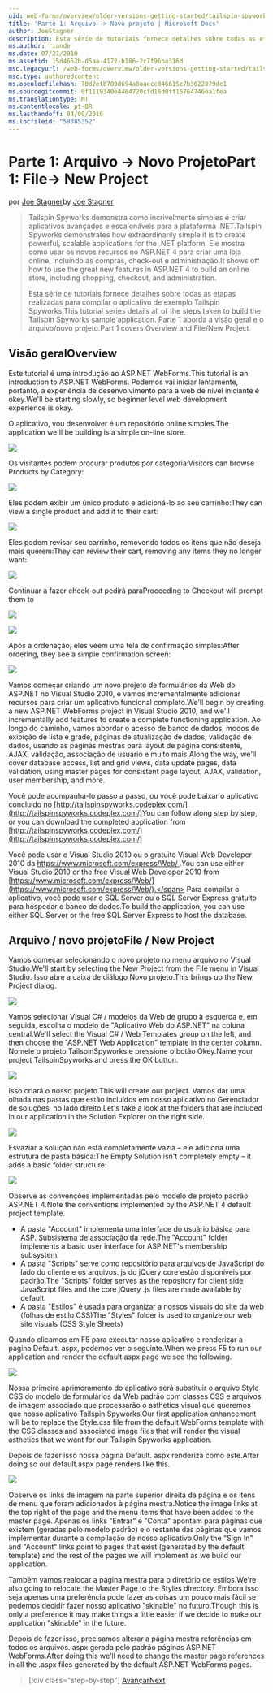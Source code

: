 ```yaml
---
uid: web-forms/overview/older-versions-getting-started/tailspin-spyworks/tailspin-spyworks-part-1
title: 'Parte 1: Arquivo -> Novo projeto | Microsoft Docs'
author: JoeStagner
description: Esta série de tutoriais fornece detalhes sobre todas as etapas realizadas para compilar o aplicativo de exemplo Tailspin Spyworks. Parte 1 aborda a visão geral e o arquivo/novo projeto.
ms.author: riande
ms.date: 07/21/2010
ms.assetid: 15d4652b-d5aa-4172-b186-2c7f96ba316d
msc.legacyurl: /web-forms/overview/older-versions-getting-started/tailspin-spyworks/tailspin-spyworks-part-1
msc.type: authoredcontent
ms.openlocfilehash: 70d2efb789d694a0aaecc046615c7b3622079dc1
ms.sourcegitcommit: 0f1119340e4464720cfd16d0ff15764746ea1fea
ms.translationtype: MT
ms.contentlocale: pt-BR
ms.lasthandoff: 04/09/2019
ms.locfileid: "59385352"
---
```

# <a name="part-1-file--new-project"></a><span data-ttu-id="d8139-104">Parte 1: Arquivo -> Novo Projeto</span><span class="sxs-lookup"><span data-stu-id="d8139-104">Part 1: File-> New Project</span></span>

<span data-ttu-id="d8139-105">por [Joe Stagner](https://github.com/JoeStagner)</span><span class="sxs-lookup"><span data-stu-id="d8139-105">by [Joe Stagner](https://github.com/JoeStagner)</span></span>

> <span data-ttu-id="d8139-106">Tailspin Spyworks demonstra como incrivelmente simples é criar aplicativos avançados e escalonáveis para a plataforma .NET.</span><span class="sxs-lookup"><span data-stu-id="d8139-106">Tailspin Spyworks demonstrates how extraordinarily simple it is to create powerful, scalable applications for the .NET platform.</span></span> <span data-ttu-id="d8139-107">Ele mostra como usar os novos recursos no ASP.NET 4 para criar uma loja online, incluindo as compras, check-out e administração.</span><span class="sxs-lookup"><span data-stu-id="d8139-107">It shows off how to use the great new features in ASP.NET 4 to build an online store, including shopping, checkout, and administration.</span></span>
> 
> <span data-ttu-id="d8139-108">Esta série de tutoriais fornece detalhes sobre todas as etapas realizadas para compilar o aplicativo de exemplo Tailspin Spyworks.</span><span class="sxs-lookup"><span data-stu-id="d8139-108">This tutorial series details all of the steps taken to build the Tailspin Spyworks sample application.</span></span> <span data-ttu-id="d8139-109">Parte 1 aborda a visão geral e o arquivo/novo projeto.</span><span class="sxs-lookup"><span data-stu-id="d8139-109">Part 1 covers Overview and File/New Project.</span></span>


## <a id="_Toc260221666"></a>  <span data-ttu-id="d8139-110">Visão geral</span><span class="sxs-lookup"><span data-stu-id="d8139-110">Overview</span></span>

<span data-ttu-id="d8139-111">Este tutorial é uma introdução ao ASP.NET WebForms.</span><span class="sxs-lookup"><span data-stu-id="d8139-111">This tutorial is an introduction to ASP.NET WebForms.</span></span> <span data-ttu-id="d8139-112">Podemos vai iniciar lentamente, portanto, a experiência de desenvolvimento para a web de nível iniciante é okey.</span><span class="sxs-lookup"><span data-stu-id="d8139-112">We'll be starting slowly, so beginner level web development experience is okay.</span></span>

<span data-ttu-id="d8139-113">O aplicativo, vou desenvolver é um repositório online simples.</span><span class="sxs-lookup"><span data-stu-id="d8139-113">The application we'll be building is a simple on-line store.</span></span>

![](tailspin-spyworks-part-1/_static/image1.jpg)


<span data-ttu-id="d8139-114">Os visitantes podem procurar produtos por categoria:</span><span class="sxs-lookup"><span data-stu-id="d8139-114">Visitors can browse Products by Category:</span></span>

![](tailspin-spyworks-part-1/_static/image2.jpg)

<span data-ttu-id="d8139-115">Eles podem exibir um único produto e adicioná-lo ao seu carrinho:</span><span class="sxs-lookup"><span data-stu-id="d8139-115">They can view a single product and add it to their cart:</span></span>

![](tailspin-spyworks-part-1/_static/image3.jpg)

<span data-ttu-id="d8139-116">Eles podem revisar seu carrinho, removendo todos os itens que não deseja mais querem:</span><span class="sxs-lookup"><span data-stu-id="d8139-116">They can review their cart, removing any items they no longer want:</span></span>

![](tailspin-spyworks-part-1/_static/image4.jpg)

<span data-ttu-id="d8139-117">Continuar a fazer check-out pedirá para</span><span class="sxs-lookup"><span data-stu-id="d8139-117">Proceeding to Checkout will prompt them to</span></span>

![](tailspin-spyworks-part-1/_static/image5.jpg)

![](tailspin-spyworks-part-1/_static/image6.jpg)

<span data-ttu-id="d8139-118">Após a ordenação, eles veem uma tela de confirmação simples:</span><span class="sxs-lookup"><span data-stu-id="d8139-118">After ordering, they see a simple confirmation screen:</span></span>

![](tailspin-spyworks-part-1/_static/image7.jpg)


<span data-ttu-id="d8139-119">Vamos começar criando um novo projeto de formulários da Web do ASP.NET no Visual Studio 2010, e vamos incrementalmente adicionar recursos para criar um aplicativo funcional completo.</span><span class="sxs-lookup"><span data-stu-id="d8139-119">We'll begin by creating a new ASP.NET WebForms project in Visual Studio 2010, and we'll incrementally add features to create a complete functioning application.</span></span> <span data-ttu-id="d8139-120">Ao longo do caminho, vamos abordar o acesso de banco de dados, modos de exibição de lista e grade, páginas de atualização de dados, validação de dados, usando as páginas mestras para layout de página consistente, AJAX, validação, associação de usuário e muito mais.</span><span class="sxs-lookup"><span data-stu-id="d8139-120">Along the way, we'll cover database access, list and grid views, data update pages, data validation, using master pages for consistent page layout, AJAX, validation, user membership, and more.</span></span>

<span data-ttu-id="d8139-121">Você pode acompanhá-lo passo a passo, ou você pode baixar o aplicativo concluído no [http://tailspinspyworks.codeplex.com/](http://tailspinspyworks.codeplex.com/)</span><span class="sxs-lookup"><span data-stu-id="d8139-121">You can follow along step by step, or you can download the completed application from [http://tailspinspyworks.codeplex.com/](http://tailspinspyworks.codeplex.com/)</span></span>

<span data-ttu-id="d8139-122">Você pode usar o Visual Studio 2010 ou o gratuito Visual Web Developer 2010 da [ https://www.microsoft.com/express/Web/ ](https://www.microsoft.com/express/Web/).</span><span class="sxs-lookup"><span data-stu-id="d8139-122">You can use either Visual Studio 2010 or the free Visual Web Developer 2010 from [https://www.microsoft.com/express/Web/](https://www.microsoft.com/express/Web/).</span></span> <span data-ttu-id="d8139-123">Para compilar o aplicativo, você pode usar o SQL Server ou o SQL Server Express gratuito para hospedar o banco de dados.</span><span class="sxs-lookup"><span data-stu-id="d8139-123">To build the application, you can use either SQL Server or the free SQL Server Express to host the database.</span></span>

## <a id="_Toc260221667"></a>  <span data-ttu-id="d8139-124">Arquivo / novo projeto</span><span class="sxs-lookup"><span data-stu-id="d8139-124">File / New Project</span></span>

<span data-ttu-id="d8139-125">Vamos começar selecionando o novo projeto no menu arquivo no Visual Studio.</span><span class="sxs-lookup"><span data-stu-id="d8139-125">We'll start by selecting the New Project from the File menu in Visual Studio.</span></span> <span data-ttu-id="d8139-126">Isso abre a caixa de diálogo Novo projeto.</span><span class="sxs-lookup"><span data-stu-id="d8139-126">This brings up the New Project dialog.</span></span>

![](tailspin-spyworks-part-1/_static/image8.jpg)

<span data-ttu-id="d8139-127">Vamos selecionar Visual C# / modelos da Web de grupo à esquerda e, em seguida, escolha o modelo de "Aplicativo Web do ASP.NET" na coluna central.</span><span class="sxs-lookup"><span data-stu-id="d8139-127">We'll select the Visual C# / Web Templates group on the left, and then choose the "ASP.NET Web Application" template in the center column.</span></span> <span data-ttu-id="d8139-128">Nomeie o projeto TailspinSpyworks e pressione o botão Okey.</span><span class="sxs-lookup"><span data-stu-id="d8139-128">Name your project TailspinSpyworks and press the OK button.</span></span>

![](tailspin-spyworks-part-1/_static/image9.jpg)

<span data-ttu-id="d8139-129">Isso criará o nosso projeto.</span><span class="sxs-lookup"><span data-stu-id="d8139-129">This will create our project.</span></span> <span data-ttu-id="d8139-130">Vamos dar uma olhada nas pastas que estão incluídos em nosso aplicativo no Gerenciador de soluções, no lado direito.</span><span class="sxs-lookup"><span data-stu-id="d8139-130">Let's take a look at the folders that are included in our application in the Solution Explorer on the right side.</span></span>

![](tailspin-spyworks-part-1/_static/image10.jpg)

<span data-ttu-id="d8139-131">Esvaziar a solução não está completamente vazia – ele adiciona uma estrutura de pasta básica:</span><span class="sxs-lookup"><span data-stu-id="d8139-131">The Empty Solution isn't completely empty – it adds a basic folder structure:</span></span>

![](tailspin-spyworks-part-1/_static/image1.png)

<span data-ttu-id="d8139-132">Observe as convenções implementadas pelo modelo de projeto padrão ASP.NET 4.</span><span class="sxs-lookup"><span data-stu-id="d8139-132">Note the conventions implemented by the ASP.NET 4 default project template.</span></span>

- <span data-ttu-id="d8139-133">A pasta "Account" implementa uma interface do usuário básica para ASP. Subsistema de associação da rede.</span><span class="sxs-lookup"><span data-stu-id="d8139-133">The "Account" folder implements a basic user interface for ASP.NET's membership subsystem.</span></span>
- <span data-ttu-id="d8139-134">A pasta "Scripts" serve como repositório para arquivos de JavaScript do lado do cliente e os arquivos. js do jQuery core estão disponíveis por padrão.</span><span class="sxs-lookup"><span data-stu-id="d8139-134">The "Scripts" folder serves as the repository for client side JavaScript files and the core jQuery .js files are made available by default.</span></span>
- <span data-ttu-id="d8139-135">A pasta "Estilos" é usada para organizar a nossos visuais do site da web (folhas de estilo CSS)</span><span class="sxs-lookup"><span data-stu-id="d8139-135">The "Styles" folder is used to organize our web site visuals (CSS Style Sheets)</span></span>

<span data-ttu-id="d8139-136">Quando clicamos em F5 para executar nosso aplicativo e renderizar a página Default. aspx, podemos ver o seguinte.</span><span class="sxs-lookup"><span data-stu-id="d8139-136">When we press F5 to run our application and render the default.aspx page we see the following.</span></span>

![](tailspin-spyworks-part-1/_static/image11.jpg)

<span data-ttu-id="d8139-137">Nossa primeira aprimoramento do aplicativo será substituir o arquivo Style CSS do modelo de formulários da Web padrão com classes CSS e arquivos de imagem associado que processarão o asthetics visual que queremos que nosso aplicativo Tailspin Spyworks.</span><span class="sxs-lookup"><span data-stu-id="d8139-137">Our first application enhancement will be to replace the Style.css file from the default WebForms template with the CSS classes and associated image files that will render the visual asthetics that we want for our Tailspin Spyworks application.</span></span>

<span data-ttu-id="d8139-138">Depois de fazer isso nossa página Default. aspx renderiza como este.</span><span class="sxs-lookup"><span data-stu-id="d8139-138">After doing so our default.aspx page renders like this.</span></span>

![](tailspin-spyworks-part-1/_static/image12.jpg)

<span data-ttu-id="d8139-139">Observe os links de imagem na parte superior direita da página e os itens de menu que foram adicionados à página mestra.</span><span class="sxs-lookup"><span data-stu-id="d8139-139">Notice the image links at the top right of the page and the menu items that have been added to the master page.</span></span> <span data-ttu-id="d8139-140">Apenas os links "Entrar" e "Conta" apontam para páginas que existem (geradas pelo modelo padrão) e o restante das páginas que vamos implementar durante a compilação de nosso aplicativo.</span><span class="sxs-lookup"><span data-stu-id="d8139-140">Only the "Sign In" and "Account" links point to pages that exist (generated by the default template) and the rest of the pages we will implement as we build our application.</span></span>

<span data-ttu-id="d8139-141">Também vamos realocar a página mestra para o diretório de estilos.</span><span class="sxs-lookup"><span data-stu-id="d8139-141">We're also going to relocate the Master Page to the Styles directory.</span></span> <span data-ttu-id="d8139-142">Embora isso seja apenas uma preferência pode fazer as coisas um pouco mais fácil se podemos decidir fazer nosso aplicativo "skinable" no futuro.</span><span class="sxs-lookup"><span data-stu-id="d8139-142">Though this is only a preference it may make things a little easier if we decide to make our application "skinable" in the future.</span></span>

<span data-ttu-id="d8139-143">Depois de fazer isso, precisamos alterar a página mestra referências em todos os arquivos. aspx gerada pelo padrão páginas ASP.NET WebForms.</span><span class="sxs-lookup"><span data-stu-id="d8139-143">After doing this we'll need to change the master page references in all the .aspx files generated by the default ASP.NET WebForms pages.</span></span>

> [!div class="step-by-step"]
> [<span data-ttu-id="d8139-144">Avançar</span><span class="sxs-lookup"><span data-stu-id="d8139-144">Next</span></span>](tailspin-spyworks-part-2.md)
